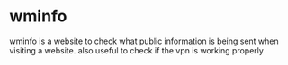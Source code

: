 # wminfo
wminfo is a website to check what public information is being sent when visiting a website. also useful to check if the vpn is working properly
